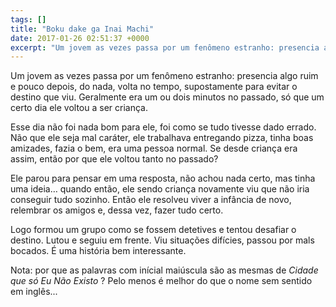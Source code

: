 ```yaml
---
tags: []
title: "Boku dake ga Inai Machi"
date: 2017-01-26 02:51:37 +0000
excerpt: "Um jovem as vezes passa por um fenômeno estranho: presencia algo ruim e pouco depois, do nada, volta no tempo, supostamente para evitar o..."
---
```


Um jovem as vezes passa por um fenômeno estranho: presencia algo ruim e pouco depois, do nada, volta no tempo, supostamente para evitar o destino que viu. Geralmente era um ou dois minutos no passado, só que um certo dia ele voltou a ser criança.

Esse dia não foi nada bom para ele, foi como se tudo tivesse dado errado. Não que ele seja mal caráter, ele trabalhava entregando pizza, tinha boas amizades, fazia o bem, era uma pessoa normal. Se desde criança era assim, então por que ele voltou tanto no passado?

Ele parou para pensar em uma resposta, não achou nada certo, mas tinha uma ideia… quando então, ele sendo criança novamente viu que não iria conseguir tudo sozinho. Então ele resolveu viver a infância de novo, relembrar os amigos e, dessa vez, fazer tudo certo.

Logo formou um grupo como se fossem detetives e tentou desafiar o destino. Lutou e seguiu em frente. Viu situações difícies, passou por mals bocados. É uma história bem interessante.

Nota: por que as palavras com inícial maiúscula são as mesmas de *Cidade que só Eu Não Existo* ? Pelo menos é melhor do que o nome sem sentido em inglês...